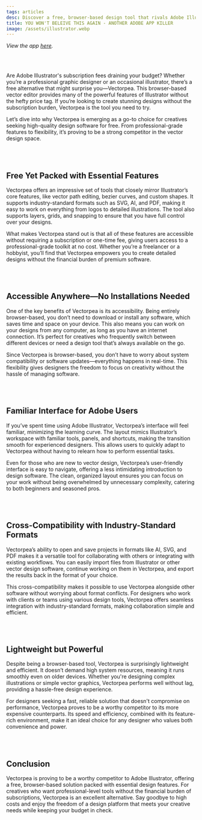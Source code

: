 ```yaml
---
tags: articles
desc: Discover a free, browser-based design tool that rivals Adobe Illustrator with pro-level vector editing, cross-platform compatibility, and a user-friendly interface—all without the hefty subscription fees.
title: YOU WON'T BELEIVE THIS AGAIN - ANOTHER ADOBE APP KILLER
image: /assets/illustrator.webp
---
```


*View the app <emp>[here](https://www.vectorpea.com/)<emp>.*

<br>
<br>


Are Adobe Illustrator's subscription fees draining your budget? Whether you’re a professional graphic designer or an occasional illustrator, there’s a free alternative that might surprise you—Vectorpea. This browser-based vector editor provides many of the powerful features of Illustrator without the hefty price tag. If you’re looking to create stunning designs without the subscription burden, Vectorpea is the tool you need to try.

Let’s dive into why Vectorpea is emerging as a go-to choice for creatives seeking high-quality design software for free. From professional-grade features to flexibility, it’s proving to be a strong competitor in the vector design space.

<br>
<br>

## Free Yet Packed with Essential Features
Vectorpea offers an impressive set of tools that closely mirror Illustrator’s core features, like vector path editing, bezier curves, and custom shapes. It supports industry-standard formats such as SVG, AI, and PDF, making it easy to work on everything from logos to detailed illustrations. The tool also supports layers, grids, and snapping to ensure that you have full control over your designs.

What makes Vectorpea stand out is that all of these features are accessible without requiring a subscription or one-time fee, giving users access to a professional-grade toolkit at no cost. Whether you’re a freelancer or a hobbyist, you’ll find that Vectorpea empowers you to create detailed designs without the financial burden of premium software.

<br>
<br>

## Accessible Anywhere—No Installations Needed
One of the key benefits of Vectorpea is its accessibility. Being entirely browser-based, you don’t need to download or install any software, which saves time and space on your device. This also means you can work on your designs from any computer, as long as you have an internet connection. It’s perfect for creatives who frequently switch between different devices or need a design tool that’s always available on the go.

Since Vectorpea is browser-based, you don’t have to worry about system compatibility or software updates—everything happens in real-time. This flexibility gives designers the freedom to focus on creativity without the hassle of managing software.

<br>
<br>

## Familiar Interface for Adobe Users
If you’ve spent time using Adobe Illustrator, Vectorpea’s interface will feel familiar, minimizing the learning curve. The layout mimics Illustrator’s workspace with familiar tools, panels, and shortcuts, making the transition smooth for experienced designers. This allows users to quickly adapt to Vectorpea without having to relearn how to perform essential tasks.

Even for those who are new to vector design, Vectorpea’s user-friendly interface is easy to navigate, offering a less intimidating introduction to design software. The clean, organized layout ensures you can focus on your work without being overwhelmed by unnecessary complexity, catering to both beginners and seasoned pros.

<br>
<br>

## Cross-Compatibility with Industry-Standard Formats
Vectorpea’s ability to open and save projects in formats like AI, SVG, and PDF makes it a versatile tool for collaborating with others or integrating with existing workflows. You can easily import files from Illustrator or other vector design software, continue working on them in Vectorpea, and export the results back in the format of your choice.

This cross-compatibility makes it possible to use Vectorpea alongside other software without worrying about format conflicts. For designers who work with clients or teams using various design tools, Vectorpea offers seamless integration with industry-standard formats, making collaboration simple and efficient.

<br>
<br>

## Lightweight but Powerful
Despite being a browser-based tool, Vectorpea is surprisingly lightweight and efficient. It doesn’t demand high system resources, meaning it runs smoothly even on older devices. Whether you're designing complex illustrations or simple vector graphics, Vectorpea performs well without lag, providing a hassle-free design experience.

For designers seeking a fast, reliable solution that doesn't compromise on performance, Vectorpea proves to be a worthy competitor to its more expensive counterparts. Its speed and efficiency, combined with its feature-rich environment, make it an ideal choice for any designer who values both convenience and power.

<br>
<br>

## Conclusion
Vectorpea is proving to be a worthy competitor to Adobe Illustrator, offering a free, browser-based solution packed with essential design features. For creatives who want professional-level tools without the financial burden of subscriptions, Vectorpea is an excellent alternative. Say goodbye to high costs and enjoy the freedom of a design platform that meets your creative needs while keeping your budget in check.
